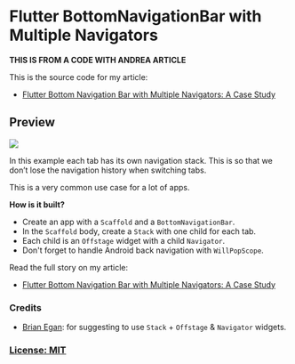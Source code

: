 # Flutter BottomNavigationBar with Multiple Navigators

**THIS IS FROM A CODE WITH ANDREA ARTICLE**

This is the source code for my article:

- [Flutter Bottom Navigation Bar with Multiple Navigators: A Case Study](https://codewithandrea.com/articles/2018-07-07-multiple-navigators-bottom-navigation-bar/)

## Preview

![](screenshots/multiple-navigators-BottomNavigationBar-animation.gif)

In this example each tab has its own navigation stack. This is so that we don’t lose the navigation history when switching tabs.

This is a very common use case for a lot of apps.

**How is it built?**

- Create an app with a `Scaffold` and a `BottomNavigationBar`.
- In the `Scaffold` body, create a `Stack` with one child for each tab.
- Each child is an `Offstage` widget with a child `Navigator`.
- Don't forget to handle Android back navigation with `WillPopScope`.

Read the full story on my article:

- [Flutter Bottom Navigation Bar with Multiple Navigators: A Case Study](https://codewithandrea.com/articles/2018-07-07-multiple-navigators-bottom-navigation-bar/)

### Credits

- [Brian Egan](https://github.com/brianegan): for suggesting to use `Stack` + `Offstage` & `Navigator` widgets.

### [License: MIT](LICENSE.md)
